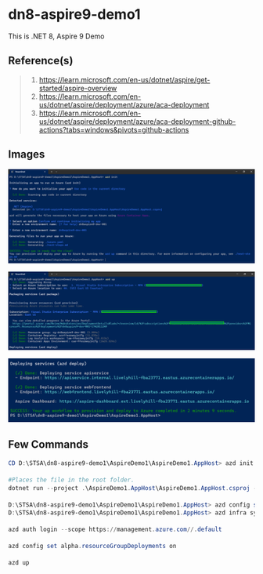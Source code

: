 # dn8-aspire9-demo1

This is .NET 8, Aspire 9 Demo

## Reference(s)

> 1. <https://learn.microsoft.com/en-us/dotnet/aspire/get-started/aspire-overview>
> 1. <https://learn.microsoft.com/en-us/dotnet/aspire/deployment/azure/aca-deployment>
> 1. <https://learn.microsoft.com/en-us/dotnet/aspire/deployment/azure/aca-deployment-github-actions?tabs=windows&pivots=github-actions>

## Images

![AZD Init](./docs/images/Azd_Init.PNG)

![AZD Up](./docs/images/Azd_Up.PNG)

![AZD Deploy](./docs/images/Azd_Deploy.PNG)

## Few Commands

```powershell
CD D:\STSA\dn8-aspire9-demo1\AspireDemo1\AspireDemo1.AppHost> azd init

#Places the file in the root folder.
dotnet run --project .\AspireDemo1.AppHost\AspireDemo1.AppHost.csproj --publisher manifest --output-path ../aspire-manifest.json

D:\STSA\dn8-aspire9-demo1\AspireDemo1\AspireDemo1.AppHost> azd config set alpha.infraSynth on
D:\STSA\dn8-aspire9-demo1\AspireDemo1\AspireDemo1.AppHost> azd infra synth

azd auth login --scope https://management.azure.com//.default

azd config set alpha.resourceGroupDeployments on

azd up
```
